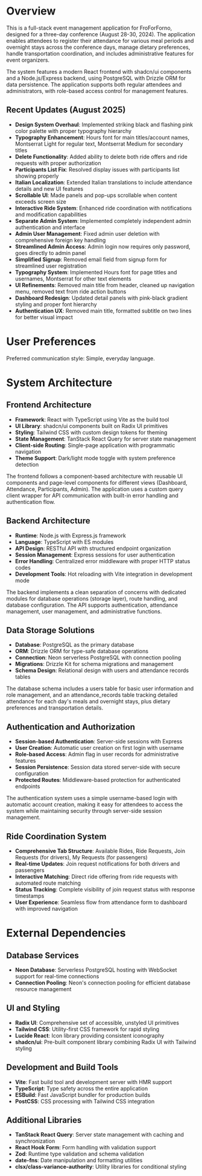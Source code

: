 # Overview

This is a full-stack event management application for FroForForno, designed for a three-day conference (August 28-30, 2024). The application enables attendees to register their attendance for various meal periods and overnight stays across the conference days, manage dietary preferences, handle transportation coordination, and includes administrative features for event organizers.

The system features a modern React frontend with shadcn/ui components and a Node.js/Express backend, using PostgreSQL with Drizzle ORM for data persistence. The application supports both regular attendees and administrators, with role-based access control for management features.

## Recent Updates (August 2025)
- **Design System Overhaul**: Implemented striking black and flashing pink color palette with proper typography hierarchy
- **Typography Enhancement**: Hours font for main titles/account names, Montserrat Light for regular text, Montserrat Medium for secondary titles
- **Delete Functionality**: Added ability to delete both ride offers and ride requests with proper authorization
- **Participants List Fix**: Resolved display issues with participants list showing properly
- **Italian Localization**: Extended Italian translations to include attendance details and new UI features
- **Scrollable UI**: Made panels and pop-ups scrollable when content exceeds screen size
- **Interactive Ride System**: Enhanced ride coordination with notifications and modification capabilities
- **Separate Admin System**: Implemented completely independent admin authentication and interface
- **Admin User Management**: Fixed admin user deletion with comprehensive foreign key handling
- **Streamlined Admin Access**: Admin login now requires only password, goes directly to admin panel
- **Simplified Signup**: Removed email field from signup form for streamlined user registration
- **Typography System**: Implemented Hours font for page titles and usernames, Montserrat for other text elements
- **UI Refinements**: Removed main title from header, cleaned up navigation menu, removed text from ride action buttons
- **Dashboard Redesign**: Updated detail panels with pink-black gradient styling and proper font hierarchy
- **Authentication UX**: Removed main title, formatted subtitle on two lines for better visual impact

# User Preferences

Preferred communication style: Simple, everyday language.

# System Architecture

## Frontend Architecture
- **Framework**: React with TypeScript using Vite as the build tool
- **UI Library**: shadcn/ui components built on Radix UI primitives
- **Styling**: Tailwind CSS with custom design tokens for theming
- **State Management**: TanStack React Query for server state management
- **Client-side Routing**: Single-page application with programmatic navigation
- **Theme Support**: Dark/light mode toggle with system preference detection

The frontend follows a component-based architecture with reusable UI components and page-level components for different views (Dashboard, Attendance, Participants, Admin). The application uses a custom query client wrapper for API communication with built-in error handling and authentication flow.

## Backend Architecture
- **Runtime**: Node.js with Express.js framework
- **Language**: TypeScript with ES modules
- **API Design**: RESTful API with structured endpoint organization
- **Session Management**: Express sessions for user authentication
- **Error Handling**: Centralized error middleware with proper HTTP status codes
- **Development Tools**: Hot reloading with Vite integration in development mode

The backend implements a clean separation of concerns with dedicated modules for database operations (storage layer), route handling, and database configuration. The API supports authentication, attendance management, user management, and administrative functions.

## Data Storage Solutions
- **Database**: PostgreSQL as the primary database
- **ORM**: Drizzle ORM for type-safe database operations
- **Connection**: Neon serverless PostgreSQL with connection pooling
- **Migrations**: Drizzle Kit for schema migrations and management
- **Schema Design**: Relational design with users and attendance records tables

The database schema includes a users table for basic user information and role management, and an attendance_records table tracking detailed attendance for each day's meals and overnight stays, plus dietary preferences and transportation details.

## Authentication and Authorization
- **Session-based Authentication**: Server-side sessions with Express
- **User Creation**: Automatic user creation on first login with username
- **Role-based Access**: Admin flag in user records for administrative features
- **Session Persistence**: Session data stored server-side with secure configuration
- **Protected Routes**: Middleware-based protection for authenticated endpoints

The authentication system uses a simple username-based login with automatic account creation, making it easy for attendees to access the system while maintaining security through server-side session management.

## Ride Coordination System
- **Comprehensive Tab Structure**: Available Rides, Ride Requests, Join Requests (for drivers), My Requests (for passengers)
- **Real-time Updates**: Join request notifications for both drivers and passengers
- **Interactive Matching**: Direct ride offering from ride requests with automated route matching
- **Status Tracking**: Complete visibility of join request status with response timestamps
- **User Experience**: Seamless flow from attendance form to dashboard with improved navigation

# External Dependencies

## Database Services
- **Neon Database**: Serverless PostgreSQL hosting with WebSocket support for real-time connections
- **Connection Pooling**: Neon's connection pooling for efficient database resource management

## UI and Styling
- **Radix UI**: Comprehensive set of accessible, unstyled UI primitives
- **Tailwind CSS**: Utility-first CSS framework for rapid styling
- **Lucide React**: Icon library providing consistent iconography
- **shadcn/ui**: Pre-built component library combining Radix UI with Tailwind styling

## Development and Build Tools
- **Vite**: Fast build tool and development server with HMR support
- **TypeScript**: Type safety across the entire application
- **ESBuild**: Fast JavaScript bundler for production builds
- **PostCSS**: CSS processing with Tailwind CSS integration

## Additional Libraries
- **TanStack React Query**: Server state management with caching and synchronization
- **React Hook Form**: Form handling with validation support
- **Zod**: Runtime type validation and schema validation
- **date-fns**: Date manipulation and formatting utilities
- **clsx/class-variance-authority**: Utility libraries for conditional styling